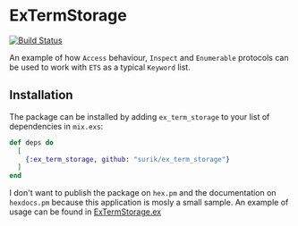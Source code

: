 # ExTermStorage

[![Build Status](https://travis-ci.org/surik/ex_term_storage.svg?branch=master)](https://travis-ci.org/surik/ex_term_storage)

An example of how `Access` behaviour, `Inspect` and `Enumerable` protocols 
can be used to work with `ETS` as a typical `Keyword` list.

## Installation

The package can be installed by adding `ex_term_storage` to your list of dependencies 
in `mix.exs`:

```elixir
def deps do
  [
    {:ex_term_storage, github: "surik/ex_term_storage"}
  ]
end
```

I don't want to publish the package on `hex.pm` and the documentation on `hexdocs.pm` 
because this application is mosly a small sample. An example of usage can be found
in [ExTermStorage.ex](lib/ex_term_storage.ex)
